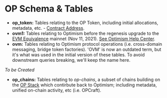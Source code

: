 # OP Schema & Tables

- **op_token:** Tables relating to the OP Token, including initial allocations, metadata, etc. - [Contract Address](https://optimistic.etherscan.io/token/0x4200000000000000000000000000000000000042).
- **ovm1:** Tables relating to Optimism before the regenesis upgrade to the [EVM Equivalence](https://medium.com/ethereum-optimism/introducing-evm-equivalence-5c2021deb306) mainnet (Nov 11, 2021). [See Optimism Help Center](https://help.optimism.io/hc/en-us/articles/4414190132251-Where-is-my-pre-11-November-2021-transaction-history-).
- **ovm:** Tables relating to Optimism protocol operations (i.e. cross-domain messaging, bridge token factories). 'OVM' is now an outdated term, but it's what was used in the initial version of these tables. To avoid downstream queries breaking, we'll keep the name here.

*To be Created*
- **op_chains:** Tables relating to *op-chains*, a subset of chains building on the [OP Stack](https://optimism.mirror.xyz/fLk5UGjZDiXFuvQh6R_HscMQuuY9ABYNF7PI76-qJYs) which contirbute back to Optimism; including metadata, unified on-chain activity, etc (i.e. OPCraft).